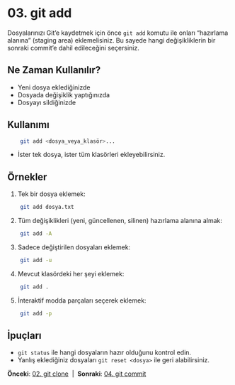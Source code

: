 # 03. git add

Dosyalarınızı Git’e kaydetmek için önce `git add` komutu ile onları “hazırlama alanına” (staging area) eklemelisiniz. Bu sayede hangi değişikliklerin bir sonraki commit’e dahil edileceğini seçersiniz.

## Ne Zaman Kullanılır?
- Yeni dosya eklediğinizde
- Dosyada değişiklik yaptığınızda
- Dosyayı sildiğinizde

## Kullanımı
```bash
    git add <dosya_veya_klasör>...
```
- İster tek dosya, ister tüm klasörleri ekleyebilirsiniz.

## Örnekler
1. Tek bir dosya eklemek:
```bash
    git add dosya.txt
```
2. Tüm değişiklikleri (yeni, güncellenen, silinen) hazırlama alanına almak:
```bash
    git add -A
```
3. Sadece değiştirilen dosyaları eklemek:
```bash
    git add -u
```
4. Mevcut klasördeki her şeyi eklemek:
```bash
    git add .
```
5. İnteraktif modda parçaları seçerek eklemek:
```bash
    git add -p
```

## İpuçları
- `git status` ile hangi dosyaların hazır olduğunu kontrol edin.
- Yanlış eklediğiniz dosyaları `git reset <dosya>` ile geri alabilirsiniz.

**Önceki**: [02. git clone](02-clone.md) &nbsp;|&nbsp; **Sonraki**: [04. git commit](04-commit.md)
